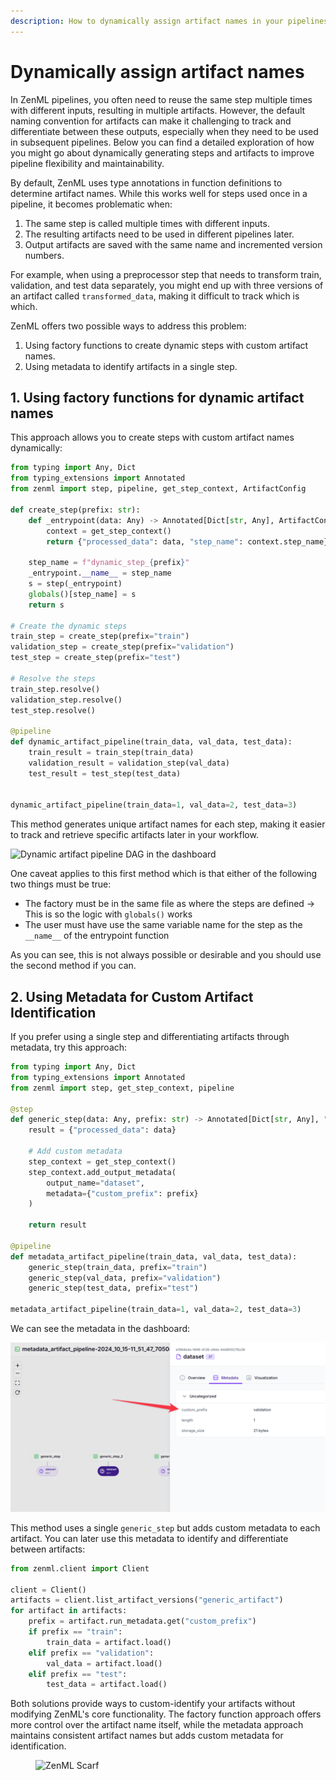 ```yaml
---
description: How to dynamically assign artifact names in your pipelines.
---
```


# Dynamically assign artifact names

In ZenML pipelines, you often need to reuse the same step multiple times with
different inputs, resulting in multiple artifacts. However, the default naming
convention for artifacts can make it challenging to track and differentiate
between these outputs, especially when they need to be used in subsequent
pipelines. Below you can find a detailed exploration of how you might go about dynamically generating steps and artifacts to improve pipeline
flexibility and maintainability.

By default, ZenML uses type annotations in function definitions to determine artifact names. While this works well for steps used once in a pipeline, it becomes problematic when:

1. The same step is called multiple times with different inputs.
2. The resulting artifacts need to be used in different pipelines later.
3. Output artifacts are saved with the same name and incremented version numbers.

For example, when using a preprocessor step that needs to transform train, validation, and test data separately, you might end up with three versions of an artifact called `transformed_data`, making it difficult to track which is which.

ZenML offers two possible ways to address this problem:

1. Using factory functions to create dynamic steps with custom artifact names.
2. Using metadata to identify artifacts in a single step.

## 1. Using factory functions for dynamic artifact names

This approach allows you to create steps with custom artifact names dynamically:

```python
from typing import Any, Dict
from typing_extensions import Annotated
from zenml import step, pipeline, get_step_context, ArtifactConfig

def create_step(prefix: str):
    def _entrypoint(data: Any) -> Annotated[Dict[str, Any], ArtifactConfig(name=f"{prefix}_artifact")]:
        context = get_step_context()
        return {"processed_data": data, "step_name": context.step_name}

    step_name = f"dynamic_step_{prefix}"
    _entrypoint.__name__ = step_name
    s = step(_entrypoint)
    globals()[step_name] = s
    return s

# Create the dynamic steps
train_step = create_step(prefix="train")
validation_step = create_step(prefix="validation")
test_step = create_step(prefix="test")

# Resolve the steps
train_step.resolve()
validation_step.resolve()
test_step.resolve()

@pipeline
def dynamic_artifact_pipeline(train_data, val_data, test_data):
    train_result = train_step(train_data)
    validation_result = validation_step(val_data)
    test_result = test_step(test_data)


dynamic_artifact_pipeline(train_data=1, val_data=2, test_data=3)
```

This method generates unique artifact names for each step, making it easier to
track and retrieve specific artifacts later in your workflow.

![Dynamic artifact pipeline DAG in the
dashboard](../../.gitbook/assets/dynamic_artifact_pipeline.png)

One caveat applies to this first method which is that either of the following
two things must be true:

- The factory must be in the same file as where the steps are defined -> This is
  so the logic with `globals()` works
- The user must have use the same variable name for the step as the `__name__`
  of the entrypoint function

As you can see, this is not always possible or desirable and you should use
the second method if you can.

## 2. Using Metadata for Custom Artifact Identification

If you prefer using a single step and differentiating artifacts through metadata, try this approach:

```python
from typing import Any, Dict
from typing_extensions import Annotated
from zenml import step, get_step_context, pipeline

@step
def generic_step(data: Any, prefix: str) -> Annotated[Dict[str, Any], "dataset"]:
    result = {"processed_data": data}

    # Add custom metadata
    step_context = get_step_context()
    step_context.add_output_metadata(
        output_name="dataset",
        metadata={"custom_prefix": prefix}
    )

    return result

@pipeline
def metadata_artifact_pipeline(train_data, val_data, test_data):
    generic_step(train_data, prefix="train")
    generic_step(val_data, prefix="validation")
    generic_step(test_data, prefix="test")

metadata_artifact_pipeline(train_data=1, val_data=2, test_data=3)
```

We can see the metadata in the dashboard:

![Metadata visible in the dashboard](../../.gitbook/assets/metadata_artifact_pipeline.png)

This method uses a single `generic_step` but adds custom metadata to each artifact. You can later use this metadata to identify and differentiate between artifacts:

```python
from zenml.client import Client

client = Client()
artifacts = client.list_artifact_versions("generic_artifact")
for artifact in artifacts:
    prefix = artifact.run_metadata.get("custom_prefix")
    if prefix == "train":
        train_data = artifact.load()
    elif prefix == "validation":
        val_data = artifact.load()
    elif prefix == "test":
        test_data = artifact.load()
```

Both solutions provide ways to custom-identify your artifacts without modifying
ZenML's core functionality. The factory function approach offers more control
over the artifact name itself, while the metadata approach maintains consistent
artifact names but adds custom metadata for identification.

<!-- For scarf -->
<figure><img alt="ZenML Scarf" referrerpolicy="no-referrer-when-downgrade" src="https://static.scarf.sh/a.png?x-pxid=f0b4f458-0a54-4fcd-aa95-d5ee424815bc" /></figure>


